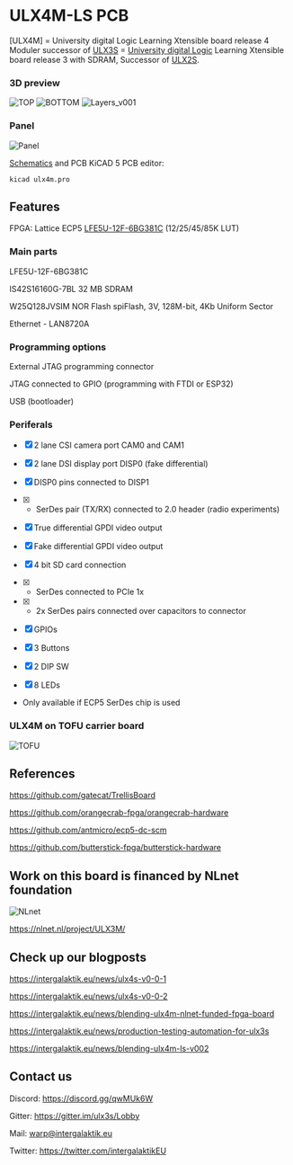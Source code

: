 <!--
SPDX-FileCopyrightText: 2016 2016 Goran Mahovlic, <goran.mahovlic@gmail.com> et al.

SPDX-License-Identifier: CERN-OHL-S-2.0
-->

# ULX4M-LS PCB

[ULX4M] = University digital Logic Learning Xtensible board release 4 Moduler successor of [ULX3S](http://radiona.org/ulx3s) = [University digital Logic](https://www.fer.unizg.hr/en/course/diglog) Learning
Xtensible board release 3 with SDRAM,
Successor of [ULX2S](http://github.com/emard/ulx2s).

### 3D preview

![TOP](/pic/ULX4M-LS_top_v004.png)
![BOTTOM](/pic/ULX4M-LS_bottom_v004.png)
![Layers_v001](/pic/6_layer_PCB.png)

### Panel

![Panel](/pic/ulx4m_ls_panel.png)

[Schematics](/doc/schematics.pdf) and PCB KiCAD 5 PCB editor:

    kicad ulx4m.pro

## Features

FPGA: Lattice ECP5 [LFE5U-12F-6BG381C](http://www.latticesemi.com/~/media/LatticeSemi/Documents/DataSheets/ECP5/FPGA-DS-02012.pdf?document_id=50461) (12/25/45/85K LUT)

### Main parts

LFE5U-12F-6BG381C

IS42S16160G-7BL 32 MB SDRAM 

W25Q128JVSIM NOR Flash spiFlash, 3V, 128M-bit, 4Kb Uniform Sector

Ethernet - LAN8720A

### Programming options

External JTAG programming connector

JTAG connected to GPIO (programming with FTDI or ESP32)

USB (bootloader)

### Periferals

- [x] 2 lane CSI camera port  CAM0 and CAM1

- [x] 2 lane DSI display port DISP0 (fake differential)

- [x] DISP0 pins connected to DISP1

- [x] * SerDes pair (TX/RX) connected to 2.0 header (radio experiments)

- [x] True differential GPDI video output

- [x] Fake differential GPDI video output

- [x] 4 bit SD card connection

- [x] * SerDes connected to PCIe 1x 

- [x] * 2x SerDes pairs connected over capacitors to connector

- [x] GPIOs

- [x] 3 Buttons

- [x] 2 DIP SW

- [x] 8 LEDs

* Only available if ECP5 SerDes chip is used

### ULX4M on TOFU carrier board

![TOFU](/pic/ULX4M_TOFU.png)

## References

https://github.com/gatecat/TrellisBoard

https://github.com/orangecrab-fpga/orangecrab-hardware

https://github.com/antmicro/ecp5-dc-scm

https://github.com/butterstick-fpga/butterstick-hardware

## Work on this board is financed by NLnet foundation

![NLnet](/pic/banner-320x120.png)

https://nlnet.nl/project/ULX3M/

## Check up our blogposts

https://intergalaktik.eu/news/ulx4s-v0-0-1

https://intergalaktik.eu/news/ulx4s-v0-0-2

https://intergalaktik.eu/news/blending-ulx4m-nlnet-funded-fpga-board

https://intergalaktik.eu/news/production-testing-automation-for-ulx3s

https://intergalaktik.eu/news/blending-ulx4m-ls-v002

## Contact us

Discord: https://discord.gg/qwMUk6W

Gitter: https://gitter.im/ulx3s/Lobby

Mail: warp@intergalaktik.eu

Twitter: https://twitter.com/intergalaktikEU
